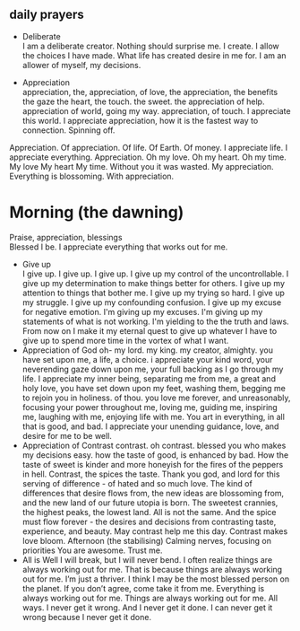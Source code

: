 ## daily prayers

- Deliberate  
I am a deliberate creator. Nothing should surprise me. I create. I allow the choices I have made. What life has created desire in me for. I am an allower of myself, my decisions.  
  
- Appreciation   
appreciation, the, appreciation, of love, the appreciation, the benefits the gaze the heart, the touch. the sweet. the appreciation of help. appreciation of world, going my way. appreciation, of touch. I appreciate this world. I appreciate appreciation, how it is the fastest way to connection. Spinning off.  
  
Appreciation. Of appreciation. Of life. Of Earth. Of money. I appreciate life. I appreciate everything. Appreciation. Oh my love. Oh my heart. Oh my time. My love My heart My time. Without you it was wasted. My appreciation. Everything is blossoming. With appreciation.  
  
# Morning (the dawning)  
Praise, appreciation, blessings  
Blessed I be. I appreciate everything that works out for me.  

- Give up  
I give up. I give up. I give up. I give up my control of the uncontrollable. I give up my determination to make things better for others. I give up my attention to things that bother me. I give up my trying so hard. I give up my struggle. I give up my confounding confusion. I give up my excuse for negative emotion. I'm giving up my excuses. I'm giving up my statements of what is not working. I'm yielding to the the truth and laws. 
From now on I make it my eternal quest to give up whatever I have to give up to spend more time in the vortex of what I want. 
- Appreciation of God
oh- my lord. my king. my creator, almighty. you have set upon me, a life, a choice. i appreciate your kind word, your neverending gaze down upon me, your full backing as I go through my life. 
I appreciate my inner being, separating me from me, a great and holy love, you have set down upon my feet, washing them, begging me to rejoin you in holiness. of thou. you love me forever, and unreasonably, focusing your power throughout me, loving me, guiding me, inspiring me, laughing with me, enjoying life with me. You art in everything, in all that is good, and bad. I appreciate your unending guidance, love, and desire for me to be well. 
- Appreciation of Contrast
contrast. oh contrast. blessed you who makes my decisions easy. how the taste of good, is enhanced by bad. How the taste of sweet is kinder and more honeyish for the fires of the peppers in hell. 
Contrast, the spices the taste. Thank you god, and lord for this serving of difference - of hated and so much love. The kind of differences that desire flows from, the new ideas are blossoming from, and the new land of our future utopia is born. The sweetest crannies, the highest peaks, the lowest land. All is not the same. And the spice must flow forever - the desires and decisions from contrasting taste, experience, and beauty. May contrast help me this day. 
Contrast makes love bloom. 
Afternoon (the stabilising)
Calming nerves, focusing on priorities 
You are awesome. Trust me. 
- All is Well 
I will break, but I will never bend.
I often realize things are always working out for me. 
That is because things are always working out for me. I’m just a thriver. I think I may be the most blessed person on the planet. 
If you don’t agree, come take it from me. 
Everything is always working out for me. 
Things are always working out for me. All ways. 
I never get it wrong. And I never get it done. I can never get it wrong because I never get it done. 
